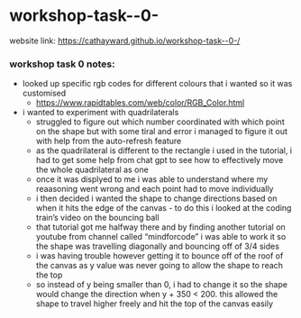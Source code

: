 # workshop-task--0-
website link: https://cathayward.github.io/workshop-task--0-/

### workshop task 0 notes:
- looked up specific rgb codes for different colours that i wanted so it was customised
    - https://www.rapidtables.com/web/color/RGB_Color.html
- i wanted to experiment with quadrilaterals
    - struggled to figure out which number coordinated with which point on the shape but with some tiral and error i managed to figure it out with help from the auto-refresh feature
    - as the quadrilateral is different to the rectangle i used in the tutorial, i had to get some help from chat gpt to see how to effectively move the whole quadrilateral as one
    - once it was displyed to me i was able to understand where my reaasoning went wrong and each point had to move individually
    - i then decided i wanted the shape to change directions based on when it hits the edge of the canvas - to do this i looked at the coding train’s video on the bouncing ball
    - that tutorial got me halfway there and by finding another tutorial on youtube from  channel called “mindforcode” i was able to work it so the shape was travelling diagonally and bouncing off of 3/4 sides
    - i was having trouble however getting it to bounce off of the roof of the canvas as y value was never going to allow the shape to reach the top
    - so instead of y being smaller than 0, i had to change it so the shape would change the direction when y + 350 < 200. this allowed the shape to travel higher freely and hit the top of the canvas easily
